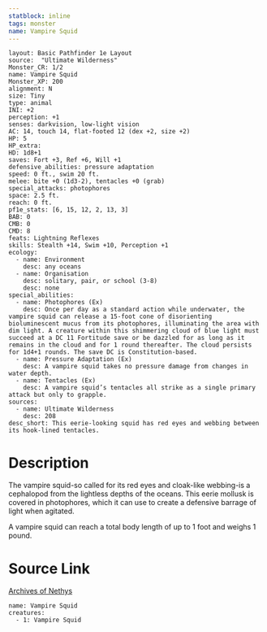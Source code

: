 ```yaml
---
statblock: inline
tags: monster
name: Vampire Squid
---
```

```statblock
layout: Basic Pathfinder 1e Layout
source:  "Ultimate Wilderness"
Monster_CR: 1/2
name: Vampire Squid
Monster_XP: 200
alignment: N
size: Tiny
type: animal
INI: +2
perception: +1
senses: darkvision, low-light vision
AC: 14, touch 14, flat-footed 12 (dex +2, size +2)
HP: 5
HP_extra: 
HD: 1d8+1
saves: Fort +3, Ref +6, Will +1
defensive_abilities: pressure adaptation
speed: 0 ft., swim 20 ft.
melee: bite +0 (1d3-2), tentacles +0 (grab)
special_attacks: photophores
space: 2.5 ft.
reach: 0 ft.
pf1e_stats: [6, 15, 12, 2, 13, 3]
BAB: 0
CMB: 0
CMD: 8
feats: Lightning Reflexes
skills: Stealth +14, Swim +10, Perception +1
ecology:
  - name: Environment
    desc: any oceans
  - name: Organisation
    desc: solitary, pair, or school (3-8)
    desc: none
special_abilities:
  - name: Photophores (Ex)
    desc: Once per day as a standard action while underwater, the vampire squid can release a 15-foot cone of disorienting bioluminescent mucus from its photophores, illuminating the area with dim light. A creature within this shimmering cloud of blue light must succeed at a DC 11 Fortitude save or be dazzled for as long as it remains in the cloud and for 1 round thereafter. The cloud persists for 1d4+1 rounds. The save DC is Constitution-based.
  - name: Pressure Adaptation (Ex)
    desc: A vampire squid takes no pressure damage from changes in water depth.
  - name: Tentacles (Ex)
    desc: A vampire squid’s tentacles all strike as a single primary attack but only to grapple.
sources:
  - name: Ultimate Wilderness
    desc: 208
desc_short: This eerie-looking squid has red eyes and webbing between its hook-lined tentacles.
```
# Description
The vampire squid-so called for its red eyes and cloak-like webbing-is a cephalopod from the lightless depths of the oceans. This eerie mollusk is covered in photophores, which it can use to create a defensive barrage of light when agitated.

 A vampire squid can reach a total body length of up to 1 foot and weighs 1 pound.
# Source Link
[Archives of Nethys](https://aonprd.com/MonsterDisplay.aspx?ItemName=Vampire%20Squid)
```encounter-table
name: Vampire Squid
creatures:
  - 1: Vampire Squid
```
